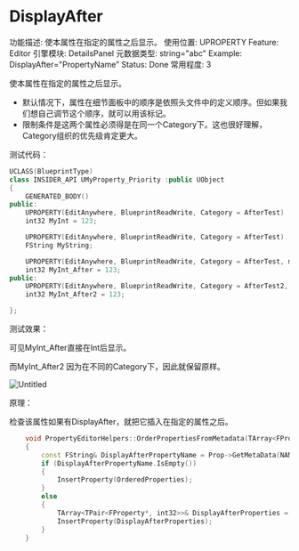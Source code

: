 # DisplayAfter

功能描述: 使本属性在指定的属性之后显示。
使用位置: UPROPERTY
Feature: Editor
引擎模块: DetailsPanel
元数据类型: string="abc"
Example: DisplayAfter="PropertyName”
Status: Done
常用程度: 3

使本属性在指定的属性之后显示。

- 默认情况下，属性在细节面板中的顺序是依照头文件中的定义顺序。但如果我们想自己调节这个顺序，就可以用该标记。
- 限制条件是这两个属性必须得是在同一个Category下。这也很好理解，Category组织的优先级肯定更大。

测试代码：

```cpp
UCLASS(BlueprintType)
class INSIDER_API UMyProperty_Priority :public UObject
{
	GENERATED_BODY()
public:
	UPROPERTY(EditAnywhere, BlueprintReadWrite, Category = AfterTest)
	int32 MyInt = 123;

	UPROPERTY(EditAnywhere, BlueprintReadWrite, Category = AfterTest)
	FString MyString;

	UPROPERTY(EditAnywhere, BlueprintReadWrite, Category = AfterTest, meta = (DisplayAfter = "MyInt"))
	int32 MyInt_After = 123;
public:
	UPROPERTY(EditAnywhere, BlueprintReadWrite, Category = AfterTest2, meta = (DisplayAfter = "MyInt"))
	int32 MyInt_After2 = 123;

};
```

测试效果：

可见MyInt_After直接在Int后显示。

而MyInt_After2 因为在不同的Category下，因此就保留原样。

![Untitled](DisplayAfter/Untitled.png)

原理：

检查该属性如果有DisplayAfter，就把它插入在指定的属性之后。

```cpp
	void PropertyEditorHelpers::OrderPropertiesFromMetadata(TArray<FProperty*>& Properties)
	{
		const FString& DisplayAfterPropertyName = Prop->GetMetaData(NAME_DisplayAfter);
		if (DisplayAfterPropertyName.IsEmpty())
		{
			InsertProperty(OrderedProperties);
		}
		else
		{
			TArray<TPair<FProperty*, int32>>& DisplayAfterProperties = DisplayAfterPropertyMap.FindOrAdd(FName(*DisplayAfterPropertyName));
			InsertProperty(DisplayAfterProperties);
		}
	}
```
